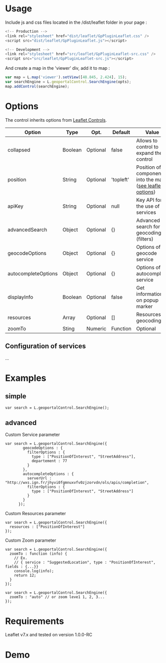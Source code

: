 # Usage

Include js and css files located in the /dist/leaflet folder in your page :

``` javascript
<!-- Production -->
<link rel="stylesheet" href="dist/leaflet/GpPluginLeaflet.css" />
<script src="dist/leaflet/GpPluginLeaflet.js"></script>
```

``` javascript
<!-- Development -->
<link rel="stylesheet" href="src/leaflet/GpPluginLeaflet-src.css" />
<script src="src/leaflet/GpPluginLeaflet-src.js"></script>
```

And create a map in the 'viewer' div, add it to map :
``` javascript
var map = L.map('viewer').setView([48.845, 2.424], 15);
var searchEngine = L.geoportalControl.SearchEngine(opts);
map.addControl(searchEngine);
```

# Options

The control inherits options from [Leaflet Controls](http://leafletjs.com/reference.html#control).

Option      |  Type   |    Opt.   | Default    | Value
-|-|-|-|-|
collapsed   | Boolean | Optional | false     | Allows to control to expand the control
position    | String  | Optional | 'topleft' | Position of component into the map ([see leaflet options](http://leafletjs.com/reference.html#control-positions))
apiKey      | String  | Optional | null      | Key API for the use of services
advancedSearch | Object | Optional | {}      | Advanced search for geocoding (filters)
geocodeOptions | Object | Optional | {}      | Options of geocode service
autocompleteOptions | Object | Optional | {} | Options of autocomplete service
displayInfo | Boolean | Optional | false     | Get informations on popup marker
resources | Array  | Optional | []           | Resources geocoding
zoomTo | Sting|Numeric|Function | Optional | null | zoom to results, by default, current zoom.

## Configuration of services

...

# Examples

## simple

```
var search = L.geoportalControl.SearchEngine();
```

## advanced

Custom Service parameter
```
var search = L.geoportalControl.SearchEngine({
        geocodeOptions : {
          filterOptions : {
            type : ["PositionOfInterest", "StreetAddress"],
            departement : 77
          }
        },
        autocompleteOptions : {
          serverUrl : "http://wxs.ign.fr/jhyvi0fgmnuxvfv0zjzorvdn/ols/apis/completion",
          filterOptions : {
            type : ["PositionOfInterest", "StreetAddress"]
          }
        }
      });
```

Custom Resources parameter
```
var search = L.geoportalControl.SearchEngine({
  resources : ["PositionOfInterest"]
});
```

Custom Zoom parameter
```
var search = L.geoportalControl.SearchEngine({
  zoomTo : function (info) {
    // Ex.
    // { service : "SuggestedLocation", type : "PositionOfInterest", fields : {...}}
    console.log(info);
    return 12;
  }
});
```
```
var search = L.geoportalControl.SearchEngine({
  zoomTo : "auto" // or zoom leve1 1, 2, 3...
});
```

# Requirements

Leaflet v7.x and tested on version 1.0.0-RC

# Demo

<!-- Library Leaflet -->
<link rel="stylesheet" href="../lib/leaflet/leaflet.css" />
<script src="../lib/leaflet/leaflet.js"></script>

<!-- Plugin leaflet IGN -->
<link rel="stylesheet" href="../dist/leaflet/GpPluginLeaflet-src.css" />
<script src="../dist/leaflet/GpPluginLeaflet-src.js" data-key="jhyvi0fgmnuxvfv0zjzorvdn"></script>

<!-- code -->
<script>
window.onload = function () {

  var layer = L.geoportalLayer.WMS({
    layer : "ORTHOIMAGERY.ORTHOPHOTOS"
  });

  var map  = L.map('map', {
    zoom : 2,
    center : L.latLng(48, 2)
  });

  layer.addTo(map);

  var search = L.geoportalControl.SearchEngine();

  map.addControl(search);
}
</script>

<div id="map" style="height: 400px;"></div>
